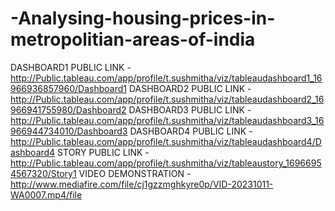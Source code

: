# -Analysing-housing-prices-in-metropolitian-areas-of-india
DASHBOARD1 PUBLIC LINK - http://Public.tableau.com/app/profile/t.sushmitha/viz/tableaudashboard1_16966936857960/Dashboard1
DASHBOARD2 PUBLIC LINK -  http://Public.tableau.com/app/profile/t.sushmitha/viz/tableaudashboard2_16966941755980/Dashboard2
DASHBOARD3 PUBLIC LINK - http://Public.tableau.com/app/profile/t.sushmitha/viz/tableaudashboard3_16966944734010/Dashboard3
DASHBOARD4 PUBLIC LINK - http://Public.tableau.com/app/profile/t.sushmitha/viz/tableaudashboard4/Dashboard4
STORY PUBLIC LINK -      http://Public.tableau.com/app/profile/t.sushmitha/viz/tableaustory_16966954567320/Story1
VIDEO DEMONSTRATION -     http://www.mediafire.com/file/cj1gzzmghkyre0p/VID-20231011-WA0007.mp4/file
